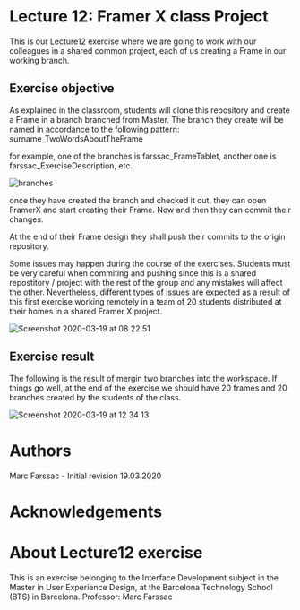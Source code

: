 # Lecture 12: Framer X class Project
This is our Lecture12 exercise where we are going to work with our colleagues in a shared common project, each of us creating a Frame in our working branch.

## Exercise objective
As explained in the classroom, students will clone this repository and create a Frame in a branch branched from Master. The branch they create will be named in accordance to the following pattern: surname_TwoWordsAboutTheFrame

for example, one of the branches is farssac_FrameTablet, another one is farssac_ExerciseDescription, etc.

![branches](https://user-images.githubusercontent.com/60255871/77063325-cad70700-69dd-11ea-925f-c9a656e028c6.png)

once they have created the branch and checked it out, they can open FramerX and start creating their Frame. Now and then they can commit their changes.

At the end of their Frame design they shall push their commits to the origin repository.

Some issues may happen during the course of the exercises. Students must be very careful when commiting and pushing since this is a shared repostitory / project with the rest of the group and any mistakes will affect the other. Nevertheless, different types of issues are expected as a result of this first exercise working remotely in a team of 20 students distributed at their homes in a shared Framer X project.

![Screenshot 2020-03-19 at 08 22 51](https://user-images.githubusercontent.com/60255871/77041877-f3013e80-69ba-11ea-82fd-449abf7051ef.png)

## Exercise result

The following is the result of mergin two branches into the workspace. If things go well, at the end of the exercise we should have 20 frames and 20 branches created by the students of the class.

![Screenshot 2020-03-19 at 12 34 13](https://user-images.githubusercontent.com/60255871/77063574-37520600-69de-11ea-8c60-4c1fe1234172.png)



# Authors

Marc Farssac - Initial revision 19.03.2020



# Acknowledgements

# About Lecture12 exercise

This is an exercise belonging to the Interface Development subject in the Master in User Experience Design, at the Barcelona Technology School (BTS) in Barcelona.
Professor: Marc Farssac





